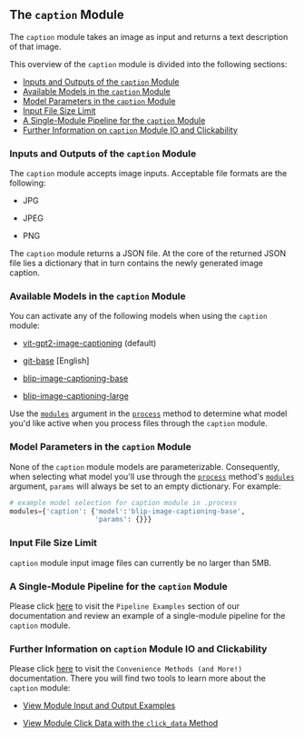 ## The `caption` Module

The `caption` module takes an image as input and returns a text description of that image.

This overview of the `caption` module is divided into the following sections:

- [Inputs and Outputs of the `caption` Module](#inputs-and-outputs-of-the-caption-module)
- [Available Models in the `caption` Module](#available-models-in-the-caption-module)
- [Model Parameters in the `caption` Module](#model-parameters-in-the-caption-module)
- [Input File Size Limit](#input-file-size-limit)
- [A Single-Module Pipeline for the `caption` Module](#a-single-module-pipeline-for-the-caption-module)
- [Further Information on `caption` Module IO and Clickability](#further-information-on-caption-module-io-and-clickability)

### Inputs and Outputs of the `caption` Module

The `caption` module accepts image inputs. Acceptable file formats are the following:

- JPG

- JPEG

- PNG

The `caption` module returns a JSON file. At the core of the returned JSON file lies a dictionary that in turn contains the newly generated image caption.

### Available Models in the `caption` Module

You can activate any of the following models when using the `caption` module:

- [vit-gpt2-image-captioning](https://huggingface.co/nlpconnect/vit-gpt2-image-captioning) (default)

- [git-base](https://huggingface.co/microsoft/git-base) [English]

- [blip-image-captioning-base](https://huggingface.co/Salesforce/blip-image-captioning-base)

- [blip-image-captioning-large](https://huggingface.co/Salesforce/blip-image-captioning-large)

Use the [`modules`](../../system/parameters_processing_files_through_pipelines/process_method.md#selecting-models-via-the-modules-argument) argument in the [`process`](../../system/parameters_processing_files_through_pipelines/process_method.md) method to determine what model you'd like active when you process files through the `caption` module.

### Model Parameters in the `caption` Module

None of the `caption` module models are parameterizable. Consequently, when selecting what model you'll use through the [`process`](../../system/parameters_processing_files_through_pipelines/process_method.md) method's [`modules`](../../system/parameters_processing_files_through_pipelines/process_method.md#selecting-models-via-the-modules-argument) argument, `params` will always be set to an empty dictionary. For example:

```python
# example model selection for caption module in .process
modules={'caption': {'model':'blip-image-captioning-base',
                     'params': {}}}
```

### Input File Size Limit

`caption` module input image files can currently be no larger than 5MB.

### A Single-Module Pipeline for the `caption` Module

Please click [here](../../examples/single_module_pipelines/single_caption.md) to visit the `Pipeline Examples` section of our documentation and review an example of a single-module pipeline for the `caption` module.

### Further Information on `caption` Module IO and Clickability

Please click [here](../../system/convenience_methods/convenience_methods.md) to visit the `Convenience Methods (and More!)` documentation. There you will find two tools to learn more about the `caption` module:

- [View Module Input and Output Examples](../../system/convenience_methods/convenience_methods.md#view-module-input-and-output-examples)

- [View Module Click Data with the `click_data` Method](../../system/convenience_methods/convenience_methods.md#view-module-click-data-with-the-click_data-method)
